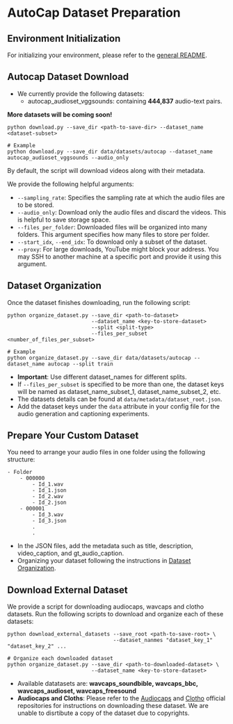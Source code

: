 
# AutoCap Dataset Preparation

## Environment Initialization
For initializing your environment, please refer to the [general README](../README.md).

## Autocap Dataset Download
- We currently provide the following datasets:
    * autocap_audioset_vggsounds: containing **444,837** audio-text pairs.

**More datasets will be coming soon!**

```shell
python download.py --save_dir <path-to-save-dir> --dataset_name <dataset-subset>

# Example
python download.py --save_dir data/datasets/autocap --dataset_name autocap_audioset_vggsounds --audio_only
```
By default, the script will download videos along with their metadata.

We provide the following helpful arguments:
- `--sampling_rate`: Specifies the sampling rate at which the audio files are to be stored.
- `--audio_only`: Download only the audio files and discard the videos. This is helpful to save storage space.
- `--files_per_folder`: Downloaded files will be organized into many folders. This argument specifies how many files to store per folder.
- `--start_idx`, `--end_idx`: To download only a subset of the dataset.
- `--proxy`: For large downloads, YouTube might block your address. You may SSH to another machine at a specific port and provide it using this argument.

## Dataset Organization
Once the dataset finishes downloading, run the following script:
```shell
python organize_dataset.py --save_dir <path-to-dataset> 
                           --dataset_name <key-to-store-dataset> 
                           --split <split-type> 
                           --files_per_subset <number_of_files_per_subset>

# Example
python organize_dataset.py --save_dir data/datasets/autocap --dataset_name autocap --split train
```
- **Important**: Use different dataset_names for different splits.
- If `--files_per_subset` is specified to be more than one, the dataset keys will be named as dataset_name_subset_1, dataset_name_subset_2, etc.
- The datasets details can be found at `data/metadata/dataset_root.json`.
- Add the dataset keys under the `data` attribute in your config file for the audio generation and captioning experiments.

## Prepare Your Custom Dataset
You need to arrange your audio files in one folder using the following structure:
```
- Folder
    - 000000
        - Id_1.wav
        - Id_1.json
        - Id_2.wav
        - Id_2.json
    - 000001
        - Id_3.wav
        - Id_3.json
        .
        .
```
- In the JSON files, add the metadata such as title, description, video_caption, and gt_audio_caption.
- Organizing your dataset following the instructions in [Dataset Organization](#dataset-organization).

## Download External Dataset
We provide a script for downloading audiocaps, wavcaps and clotho datasets. Run the following scripts to download and organize each of these datasets:

```shell
python download_external_datasets --save_root <path-to-save-root> \
                                  --dataset_nanmes "dataset_key_1" "dataset_key_2" ...

# Organize each downloaded dataset
python organize_dataset.py --save_dir <path-to-downloaded-dataset> \
                           --dataset_name <key-to-store-dataset> 
```
- Available datatasets are: **wavcaps_soundbible, wavcaps_bbc, wavcaps_audioset, wavcaps_freesound**
- **Audiocaps and Cloths**: Please refer to the [Audiocaps](https://github.com/cdjkim/audiocaps) and [Clotho](https://zenodo.org/records/3490684) official repositories for instructions on downloading these dataset. We are unable to disrtibute a copy of the dataset due to copyrights.